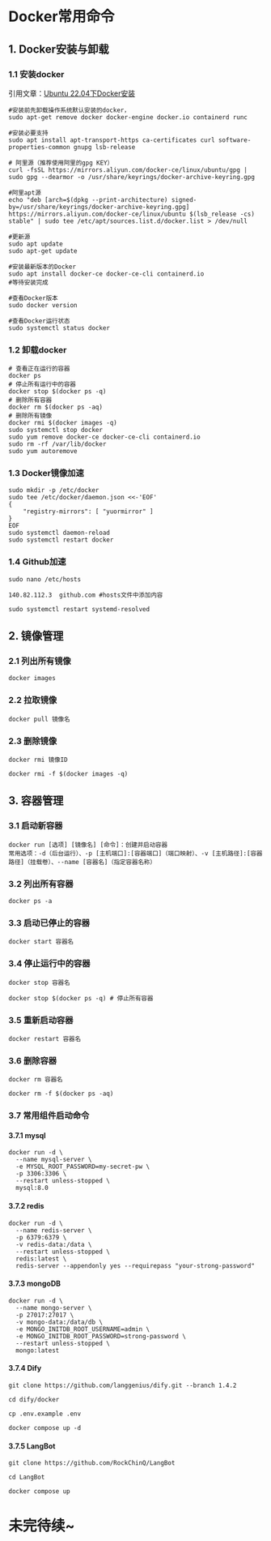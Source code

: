 # Docker常用命令
## 1. Docker安装与卸载
### 1.1 安装docker
引用文章：[Ubuntu 22.04下Docker安装](https://blog.csdn.net/u011278722/article/details/137673353)
```Shell
#安装前先卸载操作系统默认安装的docker，
sudo apt-get remove docker docker-engine docker.io containerd runc
```
```Shell
#安装必要支持
sudo apt install apt-transport-https ca-certificates curl software-properties-common gnupg lsb-release
```
```Shell
# 阿里源（推荐使用阿里的gpg KEY）
curl -fsSL https://mirrors.aliyun.com/docker-ce/linux/ubuntu/gpg | sudo gpg --dearmor -o /usr/share/keyrings/docker-archive-keyring.gpg
```
```Shell
#阿里apt源
echo "deb [arch=$(dpkg --print-architecture) signed-by=/usr/share/keyrings/docker-archive-keyring.gpg] https://mirrors.aliyun.com/docker-ce/linux/ubuntu $(lsb_release -cs) stable" | sudo tee /etc/apt/sources.list.d/docker.list > /dev/null
```
```Shell
#更新源
sudo apt update
sudo apt-get update
```
```Shell
#安装最新版本的Docker
sudo apt install docker-ce docker-ce-cli containerd.io
#等待安装完成

#查看Docker版本
sudo docker version

#查看Docker运行状态
sudo systemctl status docker
```
### 1.2 卸载docker
```Shell
# 查看正在运行的容器
docker ps
# 停止所有运行中的容器
docker stop $(docker ps -q)
# 删除所有容器
docker rm $(docker ps -aq)
# 删除所有镜像
docker rmi $(docker images -q)
sudo systemctl stop docker
sudo yum remove docker-ce docker-ce-cli containerd.io
sudo rm -rf /var/lib/docker
sudo yum autoremove
```
### 1.3 Docker镜像加速
```Shell
sudo mkdir -p /etc/docker
sudo tee /etc/docker/daemon.json <<-'EOF'
{
    "registry-mirrors": [ "yuormirror" ]
}
EOF
sudo systemctl daemon-reload
sudo systemctl restart docker
```
### 1.4 Github加速
```Shell
sudo nano /etc/hosts
```
```Shell
140.82.112.3  github.com #hosts文件中添加内容
```
```Shell
sudo systemctl restart systemd-resolved
```

## 2. 镜像管理
### 2.1 列出所有镜像
```Shell
docker images
```
### 2.2 拉取镜像
```Shell
docker pull 镜像名
```
### 2.3 删除镜像
```Shell
docker rmi 镜像ID
```
```Shell
docker rmi -f $(docker images -q)
```
## 3. 容器管理
### 3.1 启动新容器
```Shell
docker run [选项] [镜像名] [命令]：创建并启动容器
常用选项：-d（后台运行）、-p [主机端口]:[容器端口]（端口映射）、-v [主机路径]:[容器路径]（挂载卷）、--name [容器名]（指定容器名称）
```
### 3.2 列出所有容器
```Shell
docker ps -a
```
### 3.3 启动已停止的容器
```Shell
docker start 容器名
```
### 3.4 停止运行中的容器
```Shell
docker stop 容器名
```
```Shell
docker stop $(docker ps -q) # 停止所有容器
```
### 3.5 重新启动容器
```Shell
docker restart 容器名
```
### 3.6 删除容器
```Shell
docker rm 容器名
```
```Shell
docker rm -f $(docker ps -aq)
```
### 3.7 常用组件启动命令
#### 3.7.1 mysql
```Shell
docker run -d \
  --name mysql-server \
  -e MYSQL_ROOT_PASSWORD=my-secret-pw \
  -p 3306:3306 \
  --restart unless-stopped \
  mysql:8.0                  
```
#### 3.7.2 redis
```Shell
docker run -d \
  --name redis-server \
  -p 6379:6379 \
  -v redis-data:/data \
  --restart unless-stopped \
  redis:latest \
  redis-server --appendonly yes --requirepass "your-strong-password"
```
#### 3.7.3 mongoDB
```Shell
docker run -d \
  --name mongo-server \
  -p 27017:27017 \
  -v mongo-data:/data/db \
  -e MONGO_INITDB_ROOT_USERNAME=admin \
  -e MONGO_INITDB_ROOT_PASSWORD=strong-password \
  --restart unless-stopped \
  mongo:latest
```
#### 3.7.4 Dify
```Shell
git clone https://github.com/langgenius/dify.git --branch 1.4.2
```
```Shell
cd dify/docker
```
```Shell
cp .env.example .env
```
```Shell
docker compose up -d
```

#### 3.7.5 LangBot
```Shell
git clone https://github.com/RockChinQ/LangBot
```
```Shell
cd LangBot
```
```Shell
docker compose up
```

# 未完待续~